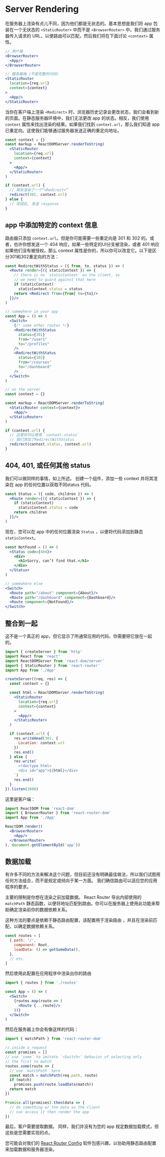 # Server Rendering

在服务器上渲染有点儿不同，因为他们都是无状态的。基本思想是我们将 app 包装在一个无状态的 `<StaticRouter>` 中而不是 `<BrowserRouter>` 中。我们通过服务器传入请求的 URL，以便路由可以匹配，然后我们将在下面讨论 `<context>` 属性。


```jsx
// 用户端
<BrowserRouter>
  <App/>
</BrowserRouter>

// 服务器端 (不是完整的代码)
<StaticRouter
  location={req.url}
  context={context}
>
  <App/>
</StaticRouter>
```

当你在客户端上渲染 `<Redirect>` 时，浏览器历史记录会更改状态，我们会看到新的页面。在静态服务器环境中，我们无法更改 app 的状态。相反，我们使用 `context` 属性来找出渲染的结果。如果我们找到 `context.url`，那么我们知道 app 已重定向。这使我们能够通过服务器发送正确的重定向地址。

```jsx
const context = {}
const markup = ReactDOMServer.renderToString(
  <StaticRouter
    location={req.url}
    context={context}
  >
    <App/>
  </StaticRouter>
)

if (context.url) {
  // 某处渲染了一个“<Redirect>”
  redirect(301, context.url)
} else {
  // 完成后, 发送 response
}
```

## app 中添加特定的 context 信息

路由器只添加 `context.url`。但是你可能需要一些重定向是 301 和 302 的。或者，也许你想发送一个 404 响应，如果一些特定的UI分支被渲染，或者 401 响应如果他们没有被授权。那么 context 属性是你的，所以你可以改变它。以下是区分301和302重定向的方法：

```jsx
const RedirectWithStatus = ({ from, to, status }) => (
  <Route render={({ staticContext }) => {
    // there is no `staticContext` on the client, so
    // we need to guard against that here
    if (staticContext)
      staticContext.status = status
    return <Redirect from={from} to={to}/>
  }}/>
)

// somewhere in your app
const App = () => (
  <Switch>
    {/* some other routes */}
    <RedirectWithStatus
      status={301}
      from="/users"
      to="/profiles"
    />
    <RedirectWithStatus
      status={302}
      from="/courses"
      to="/dashboard"
    />
  </Switch>
)

// on the server
const context = {}

const markup = ReactDOMServer.renderToString(
  <StaticRouter context={context}>
    <App/>
  </StaticRouter>
)

if (context.url) {
  // 这里你可以使用 `context.status` 
  // 我们添加了RedirectWithStatus
  redirect(context.status, context.url)
}
```

## 404, 401, 或任何其他 status

我们可以做同样的事情，如上所述。 创建一个组件，添加一些 context 并将其渲染在 app 的任何位置以获取不同status 代码。

```jsx
const Status = ({ code, children }) => (
  <Route render={({ staticContext }) => {
    if (staticContext)
      staticContext.status = code
    return children
  }}/>
)
```

现在，您可以在 app 中的任何位置渲染  `Status` ，以便将代码添加到静态 `staticContext`。

```jsx
const NotFound = () => (
  <Status code={404}>
    <div>
      <h1>Sorry, can’t find that.</h1>
    </div>
  </Status>
)

// somewhere else
<Switch>
  <Route path="/about" component={About}/>
  <Route path="/dashboard" component={Dashboard}/>
  <Route component={NotFound}/>
</Switch>
```

## 整合到一起

这不是一个真正的 app，但它显示了所通常应用的代码，你需要把它放在一起的。

```jsx
import { createServer } from 'http'
import React from 'react'
import ReactDOMServer from 'react-dom/server'
import { StaticRouter } from 'react-router'
import App from './App'

createServer((req, res) => {
  const context = {}

  const html = ReactDOMServer.renderToString(
    <StaticRouter
      location={req.url}
      context={context}
    >
      <App/>
    </StaticRouter>
  )

  if (context.url) {
    res.writeHead(301, {
      Location: context.url
    })
    res.end()
  } else {
    res.write(`
      <!doctype html>
      <div id="app">${html}</div>
    `)
    res.end()
  }
}).listen(3000)
```

这里是客户端：

```jsx
import ReactDOM from 'react-dom'
import { BrowserRouter } from 'react-router-dom'
import App from './App'

ReactDOM.render((
  <BrowserRouter>
    <App/>
  </BrowserRouter>
), document.getElementById('app'))
```

## 数据加载

有许多不同的方法来解决这个问题，但目前还没有明确最佳做法，所以我们试图用任何方法组合，而不是规定或倾向于某一方面。 我们确信路由可以适应您的应用程序的要求。

主要的限制是你想在渲染之前加载数据。 React Router 导出内部使用的  `matchPath` 静态函数，以便将地址匹配到路由。你可以在服务器上使用此功能来帮助确定渲染前你的数据依赖关系。

这种方法的要点是依赖于静态路由配置，该配置用于渲染路由 ，并且在渲染前匹配，以确定数据依赖关系。

```jsx
const routes = [
  { path: '/',
    component: Root,
    loadData: () => getSomeData(),
  },
  // etc.
]
```

然后使用此配置在应用程序中渲染出你的路由

```jsx
import { routes } from './routes'

const App = () => (
  <Switch>
    {routes.map(route => (
      <Route {...route}/>
    ))}
  </Switch>
)
```

然后在服务器上你会有像这样的代码：

```js
import { matchPath } from 'react-router-dom'

// inside a request
const promises = []
// use `some` to imitate `<Switch>` behavior of selecting only
// the first to match
routes.some(route => {
  // use `matchPath` here
  const match = matchPath(req.path, route)
  if (match)
    promises.push(route.loadData(match))
  return match
})

Promise.all(promises).then(data => {
  // do something w/ the data so the client
  // can access it then render the app
})
```

最后，客户需要提取数据。 同样，我们并没有为您的 app 规定数据加载模式，但这些是您需要实现的点。

您可能会对我们的 [React Router Config][RRC] 软件包感兴趣，以协助用静态路由配置来加载数据和服务器渲染。


[StaticRouter]: ../api/StaticRouter.md
[BrowserRouter]: ../api/BrowserRouter.md
[Redirect]: ../api/Redirect.md
[RRC]: https://github.com/ReactTraining/react-router/tree/master/packages/react-router-config
